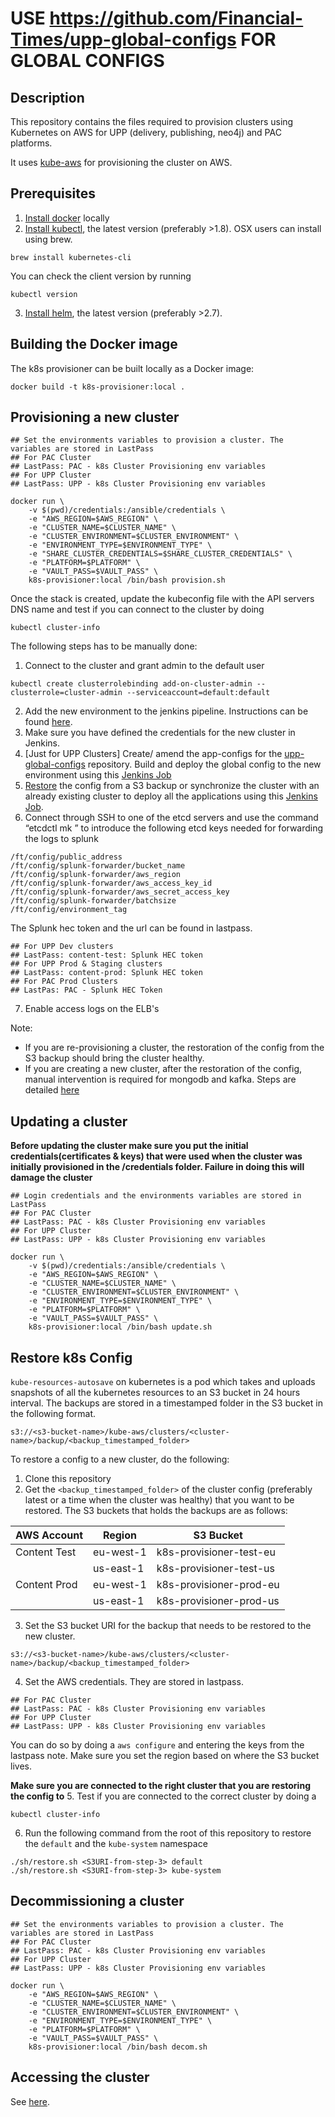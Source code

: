 # USE https://github.com/Financial-Times/upp-global-configs FOR GLOBAL CONFIGS

## Description
This repository contains the files required to provision clusters using Kubernetes on AWS for UPP (delivery, publishing, neo4j) and PAC platforms.

It uses [kube-aws](https://coreos.com/kubernetes/docs/latest/kubernetes-on-aws.html) for provisioning the cluster on AWS.

## Prerequisites
1. [Install docker](https://docs.docker.com/engine/installation/) locally
2. [Install kubectl](https://kubernetes.io/docs/tasks/tools/install-kubectl/#install-kubectl-binary-via-curl), the latest version (preferably >1.8). OSX users can install using brew.
```
brew install kubernetes-cli
```
You can check the client version by running 
```
kubectl version
```
3. [Install helm](https://github.com/kubernetes/helm#install), the latest version (preferably >2.7).

## Building the Docker image
The k8s provisioner can be built locally as a Docker image:

```
docker build -t k8s-provisioner:local .
```

##  Provisioning a new cluster

```
## Set the environments variables to provision a cluster. The variables are stored in LastPass
## For PAC Cluster
## LastPass: PAC - k8s Cluster Provisioning env variables
## For UPP Cluster
## LastPass: UPP - k8s Cluster Provisioning env variables

docker run \
    -v $(pwd)/credentials:/ansible/credentials \
    -e "AWS_REGION=$AWS_REGION" \
    -e "CLUSTER_NAME=$CLUSTER_NAME" \
    -e "CLUSTER_ENVIRONMENT=$CLUSTER_ENVIRONMENT" \
    -e "ENVIRONMENT_TYPE=$ENVIRONMENT_TYPE" \
    -e "SHARE_CLUSTER_CREDENTIALS=$SHARE_CLUSTER_CREDENTIALS" \
    -e "PLATFORM=$PLATFORM" \
    -e "VAULT_PASS=$VAULT_PASS" \
    k8s-provisioner:local /bin/bash provision.sh
```

Once the stack is created, update the kubeconfig file with the API servers DNS name and test if you can connect to the cluster by doing
```
kubectl cluster-info
```

The following steps has to be manually done:

1. Connect to the cluster and grant admin to the default user
```
kubectl create clusterrolebinding add-on-cluster-admin --clusterrole=cluster-admin --serviceaccount=default:default
```
2. Add the new environment to the jenkins pipeline. Instructions can be found [here](https://github.com/Financial-Times/k8s-pipeline-library#what-to-do-when-adding-a-new-environment). 
3. Make sure you have defined the credentials for the new cluster in Jenkins.
4. [Just for UPP Clusters] Create/ amend the app-configs for the [upp-global-configs](https://github.com/Financial-Times/upp-global-configs/tree/master/helm/upp-global-configs/app-configs) repository. Build and deploy the global config to the new environment using this [Jenkins Job](https://upp-k8s-jenkins.in.ft.com/job/k8s-deployment/job/apps-deployment/job/upp-global-configs-auto-deploy/)
5. [Restore](#restore-k8s-config) the config from a S3 backup or synchronize the cluster with an already existing cluster to deploy all the applications using this [Jenkins Job](https://upp-k8s-jenkins.in.ft.com/job/k8s-deployment/job/utils/job/diff-between-envs/).
6. Connect through SSH to one of the etcd servers and use the command “etcdctl mk <key> <value>” to introduce the following etcd keys needed for forwarding the logs to splunk

```
/ft/config/public_address
/ft/config/splunk-forwarder/bucket_name
/ft/config/splunk-forwarder/aws_region
/ft/config/splunk-forwarder/aws_access_key_id
/ft/config/splunk-forwarder/aws_secret_access_key
/ft/config/splunk-forwarder/batchsize
/ft/config/environment_tag
```

The Splunk hec token and the url can be found in lastpass.

```
## For UPP Dev clusters
## LastPass: content-test: Splunk HEC token
## For UPP Prod & Staging clusters
## LastPass: content-prod: Splunk HEC token
## For PAC Prod Clusters
## LastPas: PAC - Splunk HEC Token
```
7. Enable access logs on the ELB's

Note:
* If you are re-provisioning a cluster, the restoration of the config from the S3 backup should bring the cluster healthy.
* If you are creating a new cluster, after the restoration of the config, manual intervention is required for mongodb and kafka. Steps are detailed [here](README-app_troubleshooting.md)

##  Updating a cluster

**Before updating the cluster make sure you put the initial credentials(certificates & keys) that were used when 
the cluster was initially provisioned in the /credentials folder. Failure in doing this will damage the cluster**
 
```
## Login credentials and the environments variables are stored in LastPass
## For PAC Cluster
## LastPass: PAC - k8s Cluster Provisioning env variables
## For UPP Cluster
## LastPass: UPP - k8s Cluster Provisioning env variables

docker run \
    -v $(pwd)/credentials:/ansible/credentials \
    -e "AWS_REGION=$AWS_REGION" \
    -e "CLUSTER_NAME=$CLUSTER_NAME" \
    -e "CLUSTER_ENVIRONMENT=$CLUSTER_ENVIRONMENT" \
    -e "ENVIRONMENT_TYPE=$ENVIRONMENT_TYPE" \
    -e "PLATFORM=$PLATFORM" \
    -e "VAULT_PASS=$VAULT_PASS" \
    k8s-provisioner:local /bin/bash update.sh
```

##  Restore k8s Config

`kube-resources-autosave` on kubernetes is a pod which takes and uploads snapshots of all the kubernetes resources to an S3 bucket in 24 hours interval. The backups are stored in a timestamped folder in the S3 bucket in the following format.
```
s3://<s3-bucket-name>/kube-aws/clusters/<cluster-name>/backup/<backup_timestamped_folder>
```
To restore a config to a new cluster, do the following:

1. Clone this repository
2. Get the `<backup_timestamped_folder>` of the cluster config (preferably latest or a time when the cluster was healthy) that you want to be restored. The S3 buckets that holds the backups are as follows:


| AWS Account   | Region       |       S3 Bucket           |
|-------------- | ------------ | ------------------------- |
| Content Test  | eu-west-1    |  k8s-provisioner-test-eu  |
|               | us-east-1    |  k8s-provisioner-test-us  |
| Content Prod  | eu-west-1    |  k8s-provisioner-prod-eu  |
|               | us-east-1    |  k8s-provisioner-prod-us  |
               

3. Set the S3 bucket URI for the backup that needs to be restored to the new cluster.
```
s3://<s3-bucket-name>/kube-aws/clusters/<cluster-name>/backup/<backup_timestamped_folder>
```
4. Set the AWS credentials. They are stored in lastpass.
```
## For PAC Cluster
## LastPass: PAC - k8s Cluster Provisioning env variables
## For UPP Cluster
## LastPass: UPP - k8s Cluster Provisioning env variables
```
You can do so by doing a `aws configure` and entering the keys from the lastpass note. 
Make sure you set the region based on where the S3 bucket lives.

**Make sure you are connected to the right cluster that you are restoring the config to**
5. Test if you are connected to the correct cluster by doing a
```
kubectl cluster-info
```

6. Run the following command from the root of this repository to restore the `default` and the `kube-system` namespace
```
./sh/restore.sh <S3URI-from-step-3> default
./sh/restore.sh <S3URI-from-step-3> kube-system
```

##  Decommissioning a cluster

```
## Set the environments variables to provision a cluster. The variables are stored in LastPass
## For PAC Cluster
## LastPass: PAC - k8s Cluster Provisioning env variables
## For UPP Cluster
## LastPass: UPP - k8s Cluster Provisioning env variables

docker run \
    -e "AWS_REGION=$AWS_REGION" \
    -e "CLUSTER_NAME=$CLUSTER_NAME" \
    -e "CLUSTER_ENVIRONMENT=$CLUSTER_ENVIRONMENT" \
    -e "ENVIRONMENT_TYPE=$ENVIRONMENT_TYPE" \
    -e "PLATFORM=$PLATFORM" \
    -e "VAULT_PASS=$VAULT_PASS" \
    k8s-provisioner:local /bin/bash decom.sh
```

## Accessing the cluster

See [here](https://github.com/Financial-Times/upp-kubeconfig).
